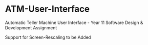 # ATM-User-Interface
Automatic Teller Machine User Interface - Year 11 Software Design &amp; Development Assignment

Support for Screen-Rescaling to be Added
